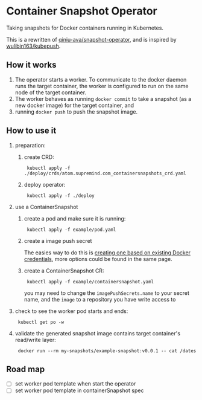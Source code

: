 # Container Snapshot Operator

Taking snapshots for Docker containers running in Kubernetes.

This is a rewritten of [qiniu-ava/snapshot-operator](https://github.com/qiniu-ava/snapshot-operator), 
and is inspired by [wulibin163/kubepush](https://github.com/wulibin163/kubepush).

## How it works

1. The operator starts a worker. To communicate to the docker daemon runs the target container, the worker is configured to run on the same node of the target container.
2. The worker behaves as running `docker commit` to take a snapshot (as a new docker image) for the target container, and
3. running `docker push` to push the snapshot image.


## How to use it

1. preparation:

    1. create CRD:

            kubectl apply -f ./deploy/crds/atom.supremind.com_containersnapshots_crd.yaml

    1. deploy operator:

            kubectl apply -f ./deploy

2. use a ContainerSnapshot

    1. create a pod and make sure it is running:

            kubectl apply -f example/pod.yaml

    2. create a image push secret

        The easies way to do this is [creating one based on existing Docker credentials](https://kubernetes.io/docs/tasks/configure-pod-container/pull-image-private-registry/#registry-secret-existing-credentials), more options could be found in the same page.

    3. create a ContainerSnapshot CR:

            kubectl apply -f example/containersnapshot.yaml

        you may need to change the `imagePushSecrets.name` to your secret name, and the `image` to a repository you have write access to

3. check to see the worker pod starts and ends:

        kubectl get po -w

1. validate the generated snapshot image contains target container's read/write layer:

        docker run --rm my-snapshots/example-snapshot:v0.0.1 -- cat /dates


## Road map

- [ ] set worker pod template when start the operator
- [ ] set worker pod template in containerSnapshot spec
